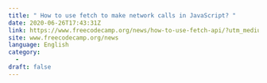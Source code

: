 ```yaml
---
title: " How to use fetch to make network calls in JavaScript? "
date: 2020-06-26T17:43:31Z
link: https://www.freecodecamp.org/news/how-to-use-fetch-api/?utm_medium=RSS&utm_source=news.12bit.vn
site: www.freecodecamp.org/news
language: English
category:
  -   
draft: false
---
```

